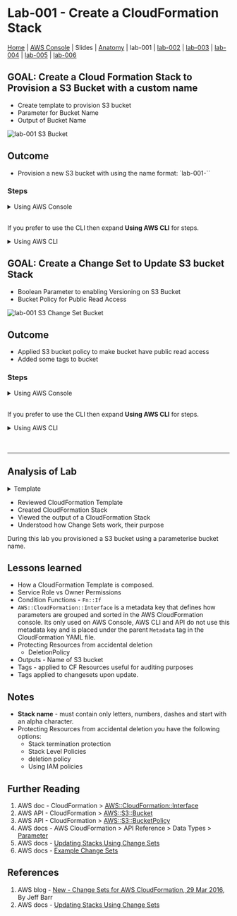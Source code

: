 
# Lab-001 - Create a CloudFormation Stack

[Home](../README.md) |
[AWS Console](https://console.aws.amazon.com) |
Slides |
[Anatomy](anatomy.md) |
lab-001 |
[lab-002](lab-002.md) |
[lab-003](lab-003.md) |
[lab-004](lab-004.md) |
[lab-005](lab-005.md) |
[lab-006](lab-006.md)


## GOAL: Create a Cloud Formation Stack to Provision a S3 Bucket with a custom name

* Create template to provision S3 bucket
* Parameter for Bucket Name
* Output of Bucket Name

![lab-001 S3 Bucket](https://raw.githubusercontent.com/sunil-tailor/lab_cloudformation/master/diagrams/lab-001-g1.png)

## Outcome

* Provision a new S3 bucket with using the name format: `lab-001-<YOUR NAME>``


### Steps

<details>
<summary>Using AWS Console</summary>
<br/>

__ALL services > Management Tools > CloudFormation__
- Click __'Create Stack'__ Button

__Select template:__
- Choose __"Upload a template to Amazon S3"__
- Upload file "lab-001-g1.yaml"
- Click __"Next"__

__Specify Details:__
- Stack Details > __Stack Name__ : `lab-001-<YOUR NAME>`
- Parameters:
   - Lab-001: S3 Bucket > __Bucket Name__ : `pg19-<YOUR NAME>`
- Click 'Next'

__Options:__
- Permissions > IAM Role: `pg19meetupLabsRole`
- Click 'Next'

__Review:__
- Check the settings
- Click __'Create'__

</details>


<br/>

If you prefer to use the CLI then expand __Using AWS CLI__ for steps.

<details>
 <summary>Using AWS CLI</summary>

#### Validate your template
```
aws cloudformation validate-template \
--template-body file://lab-001-g1.yaml \
--profile training
{
   "Parameters": []
}
```

#### Run

```
aws cloudformation create-stack \
--stackname lab-001-<YOUR NAME> \
--template-body file://lab-001_S3Bucket.yaml \
--parameters file://lab-001-parameters.json
```

##### Sample Parameter
```
[
 {
   "ParameterKey": "pS3BucketName",
   "ParameterValue": "pg19-<YOUR NAME>"
 }
]
```
</details>


## GOAL: Create a Change Set to Update S3 bucket Stack

* Boolean Parameter to enabling Versioning on S3 Bucket
* Bucket Policy for Public Read Access

![lab-001 S3 Change Set Bucket](https://raw.githubusercontent.com/sunil-tailor/lab_cloudformation/master/diagrams/lab-001-g2.png)

## Outcome
* Applied S3 bucket policy to make bucket have public read access
* Added some tags to bucket

### Steps

<details>
<summary>Using AWS Console</summary>
<br/>

__ALL services > Management Tools > CloudFormation__

- Click __'Actions__' > __'Create Change Set For New Stack'__ Button

__Choose a template:__
- Choose __"Upload a template to Amazon S3"__
- Upload file "lab-001-g2.yaml"
- Click __"Next"__

__Specify Details:__
- __Change set name__ : `lab-001-cs-<YOUR NAME>`
- __Description__ : `Change Set for lab-001, Goal 2.`
- Parameters:
   - __Bucket Name__ : `Leave as is`
   - __Enable Versioning__ : `true`
- Click 'Next'

__Options:__
- Tags:
  - Key: `Jira` Value: `OPS-19`
  - Key: `Dept.` Value: `OPS`
- Permissions > IAM Role: `pg19meetupLabsRole`
- Click 'Next'

__Review:__
- Check the settings
- Click __'Create change set'__
__Overview:__
- Have a look at the actual changes the CloudFormation template is going to make if you *Execute* this change set. If you decide not to then just *Delete* the change set from the *Other Actions* drop down menu.
</details>

<br/>

If you prefer to use the CLI then expand __Using AWS CLI__ for steps.

<details>
 <summary>Using AWS CLI</summary>

#### Validate your template
```
aws cloudformation validate-template \
--template-body file://lab-001-g2.yaml \
--profile training
{
   "Parameters": []
}
```

#### TIP: How to get `arn` for stack to Update
```
STACK_ARN=`aws cloudformation list-stacks | jq '.StackSummaries[]|select(.StackName=="pg19-iam-user") | select(.StackStatus!="DELETE_COMPLETE") | .StackId'`
```

#### Create a Change Set

__NOTE:__ Change the values `lab-001-<YOUR NAME>` and `lab-001-cs-<YOUR NAME>` with an appropriate values.

```
# aws cloudformation create-change-set \
--stack-name lab-001-<YOUR NAME> \
--change-set-name lab-001-cs-<YOUR NAME> \
--template-body file://lab-001-g2.yaml \
--tags Key=Jira,Value=OPS-21 \
Key=Dept.,Value=DevOps \
--parameters ParameterKey=pS3BucketName,ParameterValue=,UsePreviousValue=true \
ParameterKey=pEnableVersioning,ParameterValue=true \
--profile pg19 --region us-east-1
```
* `--stack-name` - You have a choice of providing the *Stack Name* or `ARN` for the stack.
* `--template-body` - the setting `file://lab-001-g2.yaml` make sure your in the lab folder itself.
* `--parameters` - using `UsePreviousValue=true` you must leave `ParameterValue` blank. This is because we are using the previous setting for this.


#### Execute Change Set
```
# aws cloudformation execute-change-set \
--change-set-name lab-001-cs-<YOUR NAME> \
--stack-name lab-001-<YOUR NAME> \
--profile pg19 --region us-east-1
```
</details>

<br/>
<br/>

---

## Analysis of Lab
<details>
 <summary>Template</summary>
```
1	AWSTemplateFormatVersion: '2010-09-09'
2	Description: Goal - Update S3 bucket add a policy document setting bucket to Public Read Access
3	Metadata:
4	  AWS::CloudFormation::Interface:
5	    ParameterGroups:
6	      - Label:
7	          default: "Lab-002: S3 Bucket"
8	        Parameters:
9	          - pS3BucketName
10	          - pEnableVersioning
11
12	    ParameterLabels:
13	      pS3BucketName:
14	        default: "Bucket Name"
15	      pEnableVersioning:
16	        default: "Enable Versioning"
17
18
19	Parameters:
20	  pS3BucketName:
21	    Description: Name of bucket, must be globally unique.
22	    Type: String
23	    Default: pg19.<YOUR NAME>
24
25	  pEnableVersioning:
26	    Description: Enable versioning
27	    Default: false
28	    Type: String
29	    AllowedValues: [true, false]
30
31	Conditions:
32	  EnableVersioning:
33	    !Equals [true, !Ref pEnableVersioning]
34
35	Resources:
36	  SampleBucketPolicy:
37	    Type: "AWS::S3::BucketPolicy"
38	    Properties:
39	      Bucket: !Ref pS3BucketName
40	      PolicyDocument:
41	        Statement:
42	          - Sid: PublicReadForGetBucketObjects
43	            Effect: "Allow"
44	            Principal: "*"
45	            Action: "s3:GetObject"
46	            Resource: !Sub "arn:aws:s3:::${pS3BucketName}/*"
47
48	  usecaseBucket:
49	    Type: AWS::S3::Bucket
50	    Properties:
51	      BucketName: !Ref pS3BucketName
52	      VersioningConfiguration:
53	        Status: !If [ EnableVersioning, "Enabled", "Suspended" ]
54	        # Using the Conditional to set a variable in a specific way.
55	      AccessControl: BucketOwnerFullControl
56	      Tags:
57	        - Key: "environmentname"
58	          Value: "development"
59	        - Key: "costcenter"
60	          Value: "0123456789"
61
62	Outputs:
63	  BucketName:
64	    Value: !Ref pS3BucketName
65	    Description: Name of the Amazon S3 bucket for Lab-001
```
</details>

- Reviewed CloudFormation Template
- Created CloudFormation Stack
- Viewed the output of a CloudFormation Stack
- Understood how Change Sets work, their purpose

During this lab you provisioned a S3 bucket using a parameterise bucket name.


## Lessons learned
* How a CloudFormation Template is composed.
* Service Role vs Owner Permissions
* Condition Functions - `Fn::If`
* `AWS::CloudFormation::Interface` is a metadata key that defines how parameters are grouped and sorted in the AWS CloudFormation console. Its only used on AWS Console, AWS CLI and API do not use this metadata key and is placed under the parent `Metadata` tag in the CloudFormation YAML file.
* Protecting Resources from accidental deletion
  - DeletionPolicy
* Outputs - Name of S3 bucket
* Tags - applied to CF Resources useful for auditing purposes
* Tags applied to changesets upon update.


## Notes
- __Stack name__ - must contain only letters, numbers, dashes and start with an alpha character.
- Protecting Resources from accidental deletion you have the following options:
    - Stack termination protection
    - Stack Level Policies
    - deletion policy
    - Using IAM policies



## Further Reading
1. AWS doc - CloudFormation > [AWS::CloudFormation::Interface](https://docs.aws.amazon.com/AWSCloudFormation/latest/UserGuide/aws-resource-cloudformation-interface.html)
1. AWS API - CloudFormation > [AWS::S3::Bucket](https://docs.aws.amazon.com/AWSCloudFormation/latest/UserGuide/aws-properties-s3-bucket.html)
1. AWS API - CloudFormation > [AWS::S3::BucketPolicy](https://docs.aws.amazon.com/AWSCloudFormation/latest/UserGuide/aws-properties-s3-policy.html)
1. AWS docs - AWS CloudFormation > API Reference > Data Types > [Parameter](https://docs.aws.amazon.com/AWSCloudFormation/latest/APIReference/API_Parameter.html˜˜)
1. AWS docs - [Updating Stacks Using Change Sets](https://docs.aws.amazon.com/AWSCloudFormation/latest/UserGuide/using-cfn-updating-stacks-changesets.html)
1. AWS docs - [Example Change Sets](https://docs.aws.amazon.com/AWSCloudFormation/latest/UserGuide/using-cfn-updating-stacks-changesets-samples.html)


## References
1. AWS blog - [New - Change Sets for AWS CloudFormation, 29 Mar 2016](https://aws.amazon.com/blogs/aws/new-change-sets-for-aws-cloudformation/), By Jeff Barr
1. AWS docs - [Updating Stacks Using Change Sets](https://docs.aws.amazon.com/AWSCloudFormation/latest/UserGuide/using-cfn-updating-stacks-changesets.html)
